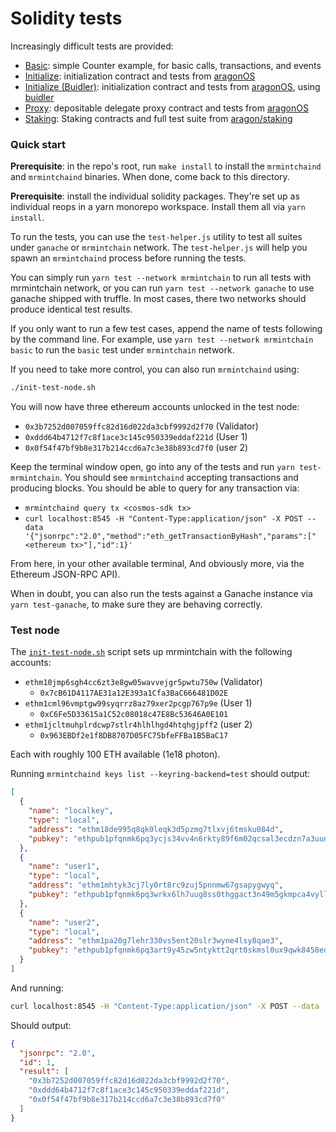 # Solidity tests

Increasingly difficult tests are provided:

- [Basic](./suites/basic): simple Counter example, for basic calls, transactions, and events
- [Initialize](./suites/initialize): initialization contract and tests from [aragonOS](https://github.com/aragon/aragonOS)
- [Initialize (Buidler)](./suites/initialize-buidler): initialization contract and tests from [aragonOS](https://github.com/aragon/aragonOS), using [buidler](https://buidler.dev/)
- [Proxy](./suites/proxy): depositable delegate proxy contract and tests from [aragonOS](https://github.com/aragon/aragonOS)
- [Staking](./suites/staking): Staking contracts and full test suite from [aragon/staking](http://github.com/aragon/staking)

### Quick start

**Prerequisite**: in the repo's root, run `make install` to install the `mrmintchaind` and `mrmintchaind` binaries. When done, come back to this directory.

**Prerequisite**: install the individual solidity packages. They're set up as individual reops in a yarn monorepo workspace. Install them all via `yarn install`.

To run the tests, you can use the `test-helper.js` utility to test all suites under `ganache` or `mrmintchain` network. The `test-helper.js` will help you spawn an `mrmintchaind` process before running the tests.

You can simply run `yarn test --network mrmintchain` to run all tests with mrmintchain network, or you can run `yarn test --network ganache` to use ganache shipped with truffle. In most cases, there two networks should produce identical test results.

If you only want to run a few test cases, append the name of tests following by the command line. For example, use `yarn test --network mrmintchain basic` to run the `basic` test under `mrmintchain` network.

If you need to take more control, you can also run `mrmintchaind` using:

```sh
./init-test-node.sh
```

You will now have three ethereum accounts unlocked in the test node:

- `0x3b7252d007059ffc82d16d022da3cbf9992d2f70` (Validator)
- `0xddd64b4712f7c8f1ace3c145c950339eddaf221d` (User 1)
- `0x0f54f47bf9b8e317b214ccd6a7c3e38b893cd7f0` (user 2)

Keep the terminal window open, go into any of the tests and run `yarn test-mrmintchain`. You should see `mrmintchaind` accepting transactions and producing blocks. You should be able to query for any transaction via:

- `mrmintchaind query tx <cosmos-sdk tx>`
- `curl localhost:8545 -H "Content-Type:application/json" -X POST --data '{"jsonrpc":"2.0","method":"eth_getTransactionByHash","params":["<ethereum tx>"],"id":1}'`

From here, in your other available terminal,
And obviously more, via the Ethereum JSON-RPC API).

When in doubt, you can also run the tests against a Ganache instance via `yarn test-ganache`, to make sure they are behaving correctly.

### Test node

The [`init-test-node.sh`](./init-test-node.sh) script sets up mrmintchain with the following accounts:

- `ethm10jmp6sgh4cc6zt3e8gw05wavvejgr5pwtu750w` (Validator)
    - `0x7cB61D4117AE31a12E393a1Cfa3BaC666481D02E`
- `ethm1cml96vmptgw99syqrrz8az79xer2pcgp767p9e` (User 1)
    - `0xC6Fe5D33615a1C52c08018c47E8Bc53646A0E101`
- `ethm1jcltmuhplrdcwp7stlr4hlhlhgd4htqhgjpff2` (user 2)
    - `0x963EBDf2e1f8DB8707D05FC75bfeFFBa1B5BaC17`

Each with roughly 100 ETH available (1e18 photon).

Running `mrmintchaind keys list --keyring-backend=test` should output:

```json
[
  {
    "name": "localkey",
    "type": "local",
    "address": "ethm18de995q8qk0leqk3d5pzmg7tlxvj6tmsku084d",
    "pubkey": "ethpub1pfqnmk6pq3ycjs34vv4n6rkty89f6m02qcsal3ecdzn7a3uunx0e5ly0846pzg903hxf2zp5gq4grh8jcatcemfrscdfl797zhg5crkcsx43gujzppge3n"
  },
  {
    "name": "user1",
    "type": "local",
    "address": "ethm1mhtyk3cj7ly0rt8rc9zuj5pnnmw67gsapygwyq",
    "pubkey": "ethpub1pfqnmk6pq3wrkx6lh7uug8ss0thggact3n49m5gkmpca4vylldpur5qrept57e0rrxfmeq5mp5xt3cyf4kys53qcv66qxttv970das69hlpkf8cnyd2a2x"
  },
  {
    "name": "user2",
    "type": "local",
    "address": "ethm1pa20g7lehr330vs5ent20slr3wyne4lsy8qae3",
    "pubkey": "ethpub1pfqnmk6pq3art9y45zw5ntyktt2qrt0skmsl0ux9qwk8458ed3d8sgnrs99zlgvj3rt2vggvkh0x56hffugwsyddwqla48npx46pglgs6xhcqpall58tgn"
  }
]
```

And running:

```sh
curl localhost:8545 -H "Content-Type:application/json" -X POST --data '{"jsonrpc":"2.0","method":"eth_accounts","params":[],"id":1}'
```

Should output:

```json
{
  "jsonrpc": "2.0",
  "id": 1,
  "result": [
    "0x3b7252d007059ffc82d16d022da3cbf9992d2f70",
    "0xddd64b4712f7c8f1ace3c145c950339eddaf221d",
    "0x0f54f47bf9b8e317b214ccd6a7c3e38b893cd7f0"
  ]
}
```
